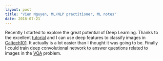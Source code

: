 ```yaml
---
layout: post
title: "Vien Nguyen, ML/NLP practitioner, ML notes"
date: 2016-07-21
---
```


Recently I started to explore the great potential of Deep Learning. Thanks to the excellent [tutorial](http://neuralnetworksanddeeplearning.com/) and I can use deep features to classify images in [Caltech101](http://www.vision.caltech.edu/Image_Datasets/Caltech101/). It actually is a lot easier than I thought it was going to be. Finally I could train deep convolutional network to answer questions related to images in the [VQA](https://github.com/trucviennguyen/VQA) problem.
<div>
<script>
  (function(i,s,o,g,r,a,m){i['GoogleAnalyticsObject']=r;i[r]=i[r]||function(){
  (i[r].q=i[r].q||[]).push(arguments)},i[r].l=1*new Date();a=s.createElement(o),
  m=s.getElementsByTagName(o)[0];a.async=1;a.src=g;m.parentNode.insertBefore(a,m)
  })(window,document,'script','https://www.google-analytics.com/analytics.js','ga');

  ga('create', 'UA-77434616-1', 'auto');
  ga('send', 'pageview');

</script>
</div>